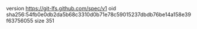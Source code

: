version https://git-lfs.github.com/spec/v1
oid sha256:54fb0e0db2da5b68c3310d0b71e78c59015237dbdb76be14a158e39f63756055
size 351
